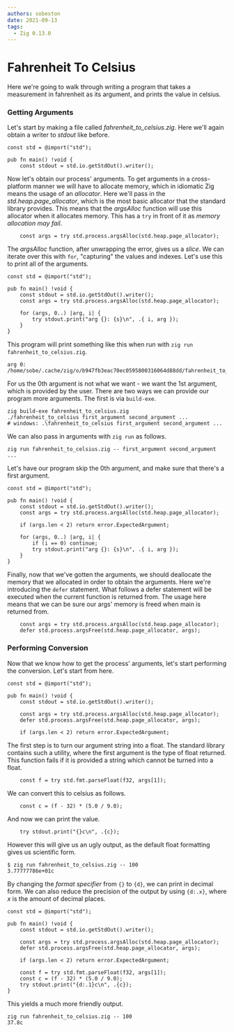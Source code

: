 ```yaml
---
authors: sobeston
date: 2021-09-13
tags:
  - Zig 0.13.0
---
```


# Fahrenheit To Celsius

<meta name="fediverse:creator" content="@sobeston@hachyderm.io" />

Here we're going to walk through writing a program that takes a measurement in fahrenheit as its argument, and prints the value in celsius.

### Getting Arguments

Let's start by making a file called _fahrenheit_to_celsius.zig_. Here we'll again obtain a writer to _stdout_ like before.

```zig
const std = @import("std");

pub fn main() !void {
    const stdout = std.io.getStdOut().writer();
```

<!-- truncate -->

Now let's obtain our process' arguments. To get arguments in a cross-platform manner we will have to allocate memory, which in idiomatic Zig means the usage of an _allocator_. Here we'll pass in the _std.heap.page_allocator_, which is the most basic allocator that the standard library provides. This means that the _argsAlloc_ function will use this allocator when it allocates memory. This has a `try` in front of it as _memory allocation may fail_.

```zig
    const args = try std.process.argsAlloc(std.heap.page_allocator);
```

The _argsAlloc_ function, after unwrapping the error, gives us a _slice_. We can iterate over this with `for`, "capturing" the values and indexes. Let's use this to print all of the arguments.

```zig
const std = @import("std");

pub fn main() !void {
    const stdout = std.io.getStdOut().writer();
    const args = try std.process.argsAlloc(std.heap.page_allocator);

    for (args, 0..) |arg, i| {
        try stdout.print("arg {}: {s}\n", .{ i, arg });
    }
}
```

This program will print something like this when run with `zig run fahrenheit_to_celsius.zig`.

```
arg 0: /home/sobe/.cache/zig/o/b947fb3eac70ec0595800316064d88dd/fahrenheit_to_celsius
```

For us the 0th argument is not what we want - we want the 1st argument, which is provided by the user. There are two ways we can provide our program more arguments. The first is via `build-exe`.

```
zig build-exe fahrenheit_to_celsius.zig
./fahrenheit_to_celsius first_argument second_argument ...
# windows: .\fahrenheit_to_celsius first_argument second_argument ...
```

We can also pass in arguments with `zig run` as follows.

```
zig run fahrenheit_to_celsius.zig -- first_argument second_argument ...
```

Let's have our program skip the 0th argument, and make sure that there's a first argument.

```zig
const std = @import("std");

pub fn main() !void {
    const stdout = std.io.getStdOut().writer();
    const args = try std.process.argsAlloc(std.heap.page_allocator);

    if (args.len < 2) return error.ExpectedArgument;

    for (args, 0..) |arg, i| {
        if (i == 0) continue;
        try stdout.print("arg {}: {s}\n", .{ i, arg });
    }
}
```

Finally, now that we've gotten the arguments, we should deallocate the memory that we allocated in order to obtain the arguments. Here we're introducing the `defer` statement. What follows a defer statement will be executed when the current function is returned from. The usage here means that we can be sure our args' memory is freed when main is returned from.

```zig
    const args = try std.process.argsAlloc(std.heap.page_allocator);
    defer std.process.argsFree(std.heap.page_allocator, args);
```

### Performing Conversion

Now that we know how to get the process' arguments, let's start performing the conversion. Let's start from here.

```zig
const std = @import("std");

pub fn main() !void {
    const stdout = std.io.getStdOut().writer();

    const args = try std.process.argsAlloc(std.heap.page_allocator);
    defer std.process.argsFree(std.heap.page_allocator, args);

    if (args.len < 2) return error.ExpectedArgument;
```

The first step is to turn our argument string into a float. The standard library contains such a utility, where the first argument is the type of float returned. This function fails if it is provided a string which cannot be turned into a float.

```zig
    const f = try std.fmt.parseFloat(f32, args[1]);
```

We can convert this to celsius as follows.

```zig
    const c = (f - 32) * (5.0 / 9.0);
```

And now we can print the value.

```zig
    try stdout.print("{}c\n", .{c});
```

However this will give us an ugly output, as the default float formatting gives us scientific form.

```
$ zig run fahrenheit_to_celsius.zig -- 100
3.77777786e+01c
```

By changing the _format specifier_ from `{}` to `{d}`, we can print in decimal form. We can also reduce the precision of the output by using `{d:.x}`, where _x_ is the amount of decimal places.

```zig
const std = @import("std");

pub fn main() !void {
    const stdout = std.io.getStdOut().writer();

    const args = try std.process.argsAlloc(std.heap.page_allocator);
    defer std.process.argsFree(std.heap.page_allocator, args);

    if (args.len < 2) return error.ExpectedArgument;

    const f = try std.fmt.parseFloat(f32, args[1]);
    const c = (f - 32) * (5.0 / 9.0);
    try stdout.print("{d:.1}c\n", .{c});
}
```

This yields a much more friendly output.

```
zig run fahrenheit_to_celsius.zig -- 100
37.8c
```
